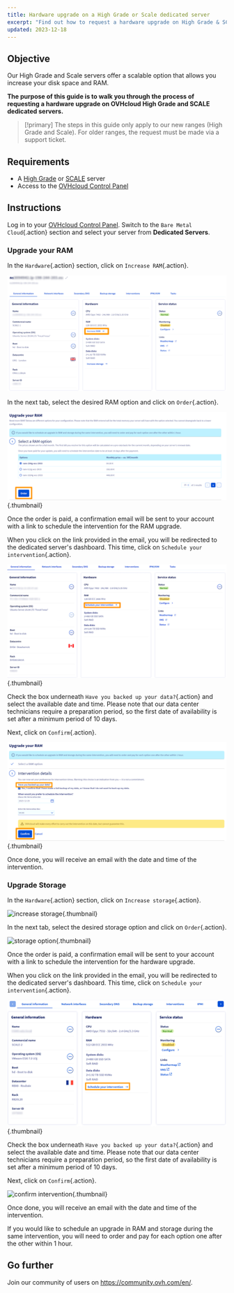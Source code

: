 ```yaml
---
title: Hardware upgrade on a High Grade or Scale dedicated server
excerpt: "Find out how to request a hardware upgrade on High Grade & SCALE ranges via the OVHcloud Control Panel"
updated: 2023-12-18
---
```


## Objective

Our High Grade and Scale servers offer a scalable option that allows you increase your disk space and RAM.

**The purpose of this guide is to walk you through the process of requesting a hardware upgrade on OVHcloud High Grade and SCALE dedicated servers.**

> [!primary]
> The steps in this guide only apply to our new ranges (High Grade and Scale). For older ranges, the request must be made via a support ticket.

## Requirements

- A [High Grade](https://www.ovhcloud.com/en-ie/bare-metal/high-grade/) or [SCALE](https://www.ovhcloud.com/en-ie/bare-metal/scale/) server 
- Access to the [OVHcloud Control Panel](/links/manager)

## Instructions

Log in to your [OVHcloud Control Panel](/links/manager). Switch to the `Bare Metal Cloud`{.action} section and select your server from **Dedicated Servers**. 

### Upgrade your RAM

In the `Hardware`{.action} section, click on `Increase RAM`{.action}.

![increase RAM](images/increaseram.png)

In the next tab, select the desired RAM option and click on `Order`{.action}.

![storage option](images/selectram.png){.thumbnail}

Once the order is paid, a confirmation email will be sent to your account with a link to schedule the intervention for the RAM upgrade.

When you click on the link provided in the email, you will be redirected to the dedicated server's dashboard. This time, click on `Schedule your intervention`{.action}.

![schedule intervention](images/ramintervention.png){.thumbnail}

Check the box underneath `Have you backed up your data?`{.action} and select the available date and time. Please note that our data center technicians require a preparation period, so the first date of availability is set after a minimum period of 10 days.

Next, click on `Confirm`{.action}.

![confirm intervention](images/ramconfirm.png){.thumbnail}

Once done, you will receive an email with the date and time of the intervention.

### Upgrade Storage

In the `Hardware`{.action} section, click on `Increase storage`{.action}.

![increase storage](images/increasestorage.png){.thumbnail}

In the next tab, select the desired storage option and click on `Order`{.action}.

![storage option](images/selectstorage.png){.thumbnail}

Once the order is paid, a confirmation email will be sent to your account with a link to schedule the intervention for the hardware upgrade.

When you click on the link provided in the email, you will be redirected to the dedicated server's dashboard. This time, click on `Schedule your intervention`{.action}.

![schedule intervention](images/storageintervention.png){.thumbnail}

Check the box underneath `Have you backed up your data?`{.action} and select the available date and time. Please note that our data center technicians require a preparation period, so the first date of availability is set after a minimum period of 10 days.

Next, click on `Confirm`{.action}.

![confirm intervention](images/confirmintervention.png){.thumbnail}

Once done, you will receive an email with the date and time of the intervention.

If you would like to schedule an upgrade in RAM and storage during the same intervention, you will need to order and pay for each option one after the other within 1 hour.

## Go further

Join our community of users on <https://community.ovh.com/en/>.

